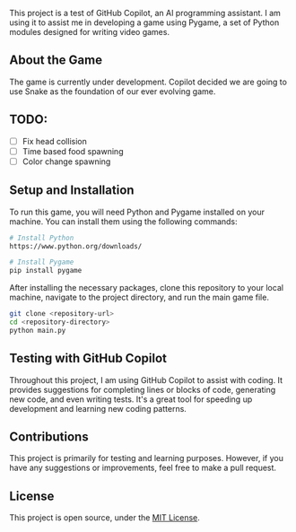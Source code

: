 This project is a test of GitHub Copilot, an AI programming assistant. I am using it to assist me in developing a game using Pygame, a set of Python modules designed for writing video games.

## About the Game

The game is currently under development. Copilot decided we are going to use Snake as the foundation of our ever evolving game.

## TODO:
- [ ] Fix head collision
- [ ] Time based food spawning
- [ ] Color change spawning

## Setup and Installation

To run this game, you will need Python and Pygame installed on your machine. You can install them using the following commands:

```bash
# Install Python
https://www.python.org/downloads/

# Install Pygame
pip install pygame
```

After installing the necessary packages, clone this repository to your local machine, navigate to the project directory, and run the main game file.

```bash
git clone <repository-url>
cd <repository-directory>
python main.py
```

## Testing with GitHub Copilot

Throughout this project, I am using GitHub Copilot to assist with coding. It provides suggestions for completing lines or blocks of code, generating new code, and even writing tests. It's a great tool for speeding up development and learning new coding patterns.

## Contributions

This project is primarily for testing and learning purposes. However, if you have any suggestions or improvements, feel free to make a pull request.

## License

This project is open source, under the [MIT License](LICENSE).
